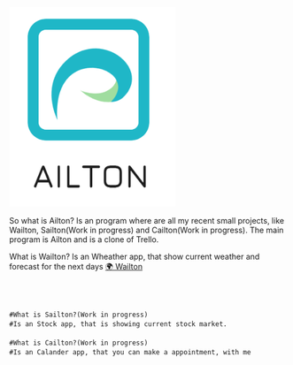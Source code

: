 <img
  src="/src/assets/ailton_logo.png"
  alt="Alt text"
  title="Optional title"
  style="display: inline-block; margin: 0 auto; max-width: 300px">


So what is Ailton?
Is an program where are all my recent small projects, like Wailton, Sailton(Work in progress) and Cailton(Work in progress).
The main program is Ailton and is a clone of Trello.

What is Wailton?
Is an Wheather app, that show current weather and forecast for the next days
<a href="https://ailton.vercel.app/Wailton">🌍 Wailton</a>
```diff



#What is Sailton?(Work in progress)
#Is an Stock app, that is showing current stock market.

#What is Cailton?(Work in progress)
#Is an Calander app, that you can make a appointment, with me
```


